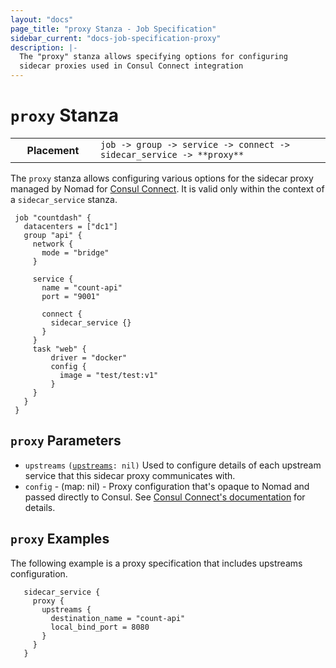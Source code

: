 ```yaml
---
layout: "docs"
page_title: "proxy Stanza - Job Specification"
sidebar_current: "docs-job-specification-proxy"
description: |-
  The "proxy" stanza allows specifying options for configuring
  sidecar proxies used in Consul Connect integration
---
```


# `proxy` Stanza

<table class="table table-bordered table-striped">
  <tr>
    <th width="120">Placement</th>
    <td>
      <code>job -> group -> service -> connect -> sidecar_service -> **proxy** </code>
    </td>
  </tr>
</table>

The `proxy` stanza allows configuring various options for the sidecar proxy
managed by Nomad for [Consul
Connect](/guides/integrations/consul-connect/index.html).  It is valid only
within the context of a `sidecar_service` stanza.

```hcl
 job "countdash" {
   datacenters = ["dc1"]
   group "api" {
     network {
       mode = "bridge"
     }

     service {
       name = "count-api"
       port = "9001"

       connect {
         sidecar_service {}
       }
     }
     task "web" {
         driver = "docker"
         config {
           image = "test/test:v1"
         }
     }
   }
 }

```

## `proxy` Parameters

- `upstreams` <code>([upstreams][]: nil)</code> Used to configure details of each upstream service that
  this sidecar proxy communicates with.
- `config` - (map: nil)</code> - Proxy configuration that's opaque to Nomad and
  passed directly to Consul. See [Consul Connect's
  documentation](https://www.consul.io/docs/connect/proxies/envoy.html#dynamic-configuration)
  for details.

## `proxy` Examples

The following example is a proxy specification that includes upstreams configuration.

```hcl
   sidecar_service {
     proxy {
       upstreams {
         destination_name = "count-api"
         local_bind_port = 8080
       }
     }
   }

 ```

[job]: /docs/job-specification/job.html "Nomad job Job Specification"
[group]: /docs/job-specification/group.html "Nomad group Job Specification"
[task]: /docs/job-specification/task.html "Nomad task Job Specification"
[interpolation]: /docs/runtime/interpolation.html "Nomad interpolation"
[sidecar_service]: /docs/job-specification/sidecar_service.html "Nomad sidecar service Specification"
[upstreams]: /docs/job-specification/upstreams.html "Nomad upstream config Specification"
